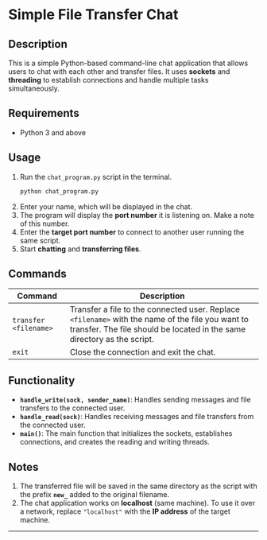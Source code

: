 # Simple File Transfer Chat

## Description
This is a simple Python-based command-line chat application that allows users to chat with each other and transfer files. It uses **sockets** and **threading** to establish connections and handle multiple tasks simultaneously.

## Requirements
- Python 3 and above

## Usage
1. Run the `chat_program.py` script in the terminal.
   ```sh
   python chat_program.py
   ```
2. Enter your name, which will be displayed in the chat.
3. The program will display the **port number** it is listening on. Make a note of this number.
4. Enter the **target port number** to connect to another user running the same script.
5. Start **chatting** and **transferring files**.

## Commands
| Command | Description |
|---------|-------------|
| `transfer <filename>` | Transfer a file to the connected user. Replace `<filename>` with the name of the file you want to transfer. The file should be located in the same directory as the script. |
| `exit` | Close the connection and exit the chat. |

## Functionality
- **`handle_write(sock, sender_name)`**: Handles sending messages and file transfers to the connected user.
- **`handle_read(sock)`**: Handles receiving messages and file transfers from the connected user.
- **`main()`**: The main function that initializes the sockets, establishes connections, and creates the reading and writing threads.

## Notes
1. The transferred file will be saved in the same directory as the script with the prefix **`new_`** added to the original filename.
2. The chat application works on **localhost** (same machine). To use it over a network, replace `"localhost"` with the **IP address** of the target machine.

---



